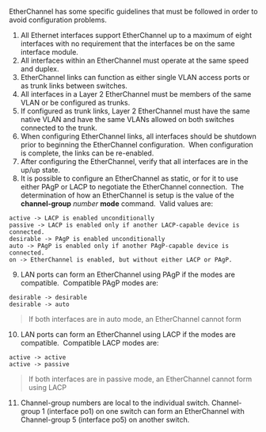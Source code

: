 EtherChannel has some specific guidelines that must be followed in order to avoid configuration problems.
1. All Ethernet interfaces support EtherChannel up to a maximum of eight interfaces with no requirement that the interfaces be on the same interface module.
2. All interfaces within an EtherChannel must operate at the same speed and duplex.
3. EtherChannel links can function as either single VLAN access ports or as trunk links between switches.
4. All interfaces in a Layer 2 EtherChannel must be members of the same VLAN or be configured as trunks.
5. If configured as trunk links, Layer 2 EtherChannel must have the same native VLAN and have the same VLANs allowed on both switches connected to the trunk.
6. When configuring EtherChannel links, all interfaces should be shutdown prior to beginning the EtherChannel configuration.  When configuration is complete, the links can be re-enabled.
7. After configuring the EtherChannel, verify that all interfaces are in the up/up state.
8. It is possible to configure an EtherChannel as static, or for it to use either PAgP or LACP to negotiate the EtherChannel connection.  The determination of how an EtherChannel is setup is the value of the **channel-group** _number_ **mode** command.  Valid values are:
```
active -> LACP is enabled unconditionally
passive -> LACP is enabled only if another LACP-capable device is connected.
desirable -> PAgP is enabled unconditionally
auto -> PAgP is enabled only if another PAgP-capable device is connected.
on -> EtherChannel is enabled, but without either LACP or PAgP.
```
9. LAN ports can form an EtherChannel using PAgP if the modes are compatible.  Compatible PAgP modes are:
```
desirable -> desirable
desirable -> auto
```
> If both interfaces are in auto mode, an EtherChannel cannot form

10. LAN ports can form an EtherChannel using LACP if the modes are compatible.  Compatible LACP modes are:
```
active -> active
active -> passive
```
> If both interfaces are in passive mode, an EtherChannel cannot form using LACP

11. Channel-group numbers are local to the individual switch. Channel-group 1 (interface po1) on one switch can form an EtherChannel with Channel-group 5 (interface po5) on another switch.